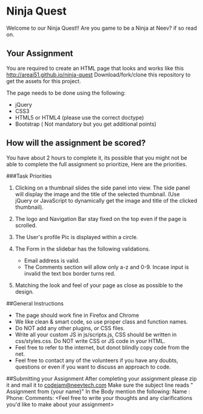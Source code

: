 # Ninja Quest

Welcome to our Ninja Quest!!
Are you game to be a Ninja at Neev? if so read on.

## Your Assignment
You are required to create an HTML page that looks and works like this http://areai51.github.io/ninja-quest
Download/fork/clone this repository to get the assets for this project.

The page needs to be done using the following:
* jQuery 
* CSS3
* HTML5 or HTML4 (please use the correct doctype)
* Bootstrap ( Not mandatory but you get additional points)


## How will the assignment be scored?
You have about 2 hours to complete it, its possible that you might not be able to complete the full assignment so prioritize, Here are the priorities.

###Task Priorities
1. Clicking on a thumbnail slides the side panel into view. The side panel will display the image and the title of the selected thumbnail. (Use jQuery or JavaScript to dynamically get the image and title of the clicked thumbnail).

1. The logo and Navigation Bar stay fixed on the top even if the page is scrolled.

2. The User's profile Pic is displayed within a circle.
3. The Form in the slidebar has the following validations.
	* Email address is valid.
	* The Comments section will allow only a-z and 0-9.
Incase input is invalid the text box border turns red.
4. Matching the look and feel of your page as close as possible to the design.

##General Instructions
* The page should work fine in Firefox and Chrome
* We like clean & smart code, so use proper class and function names.
* Do NOT add any other plugins, or CSS files. 
* Write all your custom JS in js/scripts.js, CSS should be written in css/styles.css. Do NOT write  CSS or JS code in your HTML.
* Feel free to refer to the internet, but donot blindly copy code from the net.
* Feel free to contact any of the volunteers if you have any doubts, questions or even if you want to discuss an approach to code.

##Submitting your Assignment
After completing your assignment please zip it and mail it to codejam@neevtech.com
Make sure the subject line reads " Assignment from {your name}"
In the Body mention the following:
Name :
Phone:
Comments: <Feel free to write your thoughts and any clarifications you'd like to make about your assignment>
